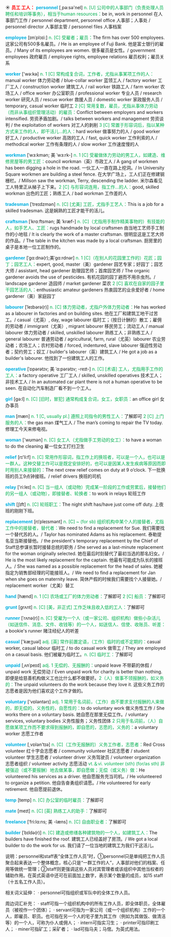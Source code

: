 ☀ <font color="red">**员工 工人：**</font>
<font color="sky blue">**personnel**</font> [͵pə:sə'nel] 
<font color="#00b050">n. [U] 公司中的人事部门（负责处理人员聘任和培训等事务），相当于human resources：</font>be in, work in personnel 在人事部门工作 / personnel department, personnel office 人事部；人事处 / personnel director 人事部主管 / personnel files 人事档案

<font color="sky blue">**employee**</font> [ɪmˈplɔɪi:]
<font color="#00b050">n. [C] 受雇者；雇员：</font>The firm has over 500 employees. 这家公司有500多名雇员。/ He is an employee of Fuji Bank. 他是富士银行的雇员。/ Many of its employees are women. 很多雇员是女性。/ government employees 政府雇员 / employee rights, employee relations 雇员权利；雇员关系

<font color="sky blue">**worker**</font> ['wə:kə] 
<font color="#00b050">n. 1 [C] 常构成复合词，工作者，尤指从事某项工作的人：</font>manual worker 体力劳动者 / blue-collar worker 蓝领工人 / factory worker 工厂工人 / construction worker 建筑工人 / rail worker 铁路工人 / farm worker 农场工人 / office worker 办公室职员 / professional worker 专业人员 / research worker 研究人员 / rescue worker 救援人员 / domestic worker 家政服务人员 / temporary, casual worker 临时工 <font color="#00b050">2 [C] 常用复数，雇员，尤指从事体力劳动（而非从事组织管理活动）的雇员：</font>Conflict between employers and workers intensified. 劳资矛盾加剧。/ talks between workers and management 劳资谈判 / the exploitation of workers 对工人的剥削 <font color="#00b050">3 [C] 常置于形容词后，指以某种方式来工作的人，即干活儿…的人：</font>hard worker 做事努力的人 / good worker 好工人 / productive worker 高效的工人 / fast, quick worker 工作利索的人 / methodical worker 工作有条理的人 / slow worker 工作速度慢的人
       
<font color="sky blue">**workman**</font> [ˈwɜ:kmən; 美 ˈwɜ:rk-]
<font color="#00b050">n. 1 [C] 受雇做体力劳动的男工人，如建造、维修房屋等的男工匠：</font>council workman（英）市政工人 / A gang of workmen has been digging a hole in the road. 一伙工人一直在路上挖洞。/ In University Square workmen are building a steel fence. 在大学广场上，工人们正在修建钢栅栏。/ Millson saw the workman, Terry, descending the ladder. 米尔森看见工人特里正从梯子上下来。<font color="#00b050">2 [C] 与形容词连用，指工作…的人：</font>good, skilled workman 出色的工匠；熟练工人 / bad workman 工作差的人
           
<font color="sky blue">**tradesman**</font> [ˈtreɪdzmən]
<font color="#00b050">n. [C] [尤美] 工匠，尤指手工艺人：</font>This is a job for a skilled tradesman. 这是娴熟的工匠才能干的活儿。
           
<font color="sky blue">**craftsman**</font> [ˈkrɑ:ftsmən; 美 ˈkræf-]
<font color="#00b050">n. [C]（尤指用手制作精美事物的）有技能的人，如手艺人、工匠：</font>rugs handmade by local craftsmen 由当地工艺师手工制作的小地毯 / It is clearly the work of a master craftsman. 很明显这是工艺大师的作品。/ The table in the kitchen was made by a local craftsman. 厨房里的桌子是本地一位工匠制作的。
           
<font color="sky blue">**gardener**</font> [ˈɡɑːdnə(r);美ˈɡɑːrdnər]
<font color="#00b050">n. 1 [C]（在别人的花园里工作的）花匠；园丁；园艺工人：</font>expert, good, master（美）gardener 园艺专家；好园丁；园艺大师 / assistant, head gardener 助理园艺师；首席园艺师 / The organic gardener avoids the use of pesticides. 有机花园的园丁避而不用杀虫剂。/ landscape gardener 造园师 / market gardener 菜农 <font color="#00b050">2 [C] 喜欢在自家的园子里干园艺活的人：</font>enthusiastic amateur gardeners 热衷园艺的业余爱好者 / home gardener（美）家庭园丁

<font color="sky blue">**labourer**</font> [ˈleɪbərə(r)]
<font color="#00b050">n. [C] 体力劳动者，尤指户外体力劳动者：</font>He has worked as a labourer in factories and on building sites. 他在工厂和建筑工地干过苦工。/ casual（尤英）, day, wage labourer 临时工；（按日计酬的）散工；雇佣的劳动者 / immigrant（尤美）, migrant labourer 移民劳工；流动工人 / manual labourer 体力劳动者 / skilled, unskilled labourer 熟练工人；非熟练工人 / general labourer 普通劳动者 / agricultural, farm, rural（尤英）labourer 农业劳动者；农场工人；农村劳动者 / forced, indentured, slave labourer 强迫性劳动者；契约劳工；奴工 / builder's labourer（英）建筑工人 / He got a job as a builder's labourer. 他找到了一份建筑工人的工作。           
           
<font color="sky blue">**operative**</font> [ˈɒpərətɪv; 美 ˈɑ:pərətɪv; -reɪt-]
<font color="#00b050">n. [C] [术语] 工人，尤指用手工作的工人：</font>a factory operative 工厂工人 / skilled, unskilled operatives 技术工人；非技术工人 / In an automated car plant there is not a human operative to be seen. 在自动化汽车制造厂看不到一个工人。

<font color="sky blue">**girl**</font> [ɡə:l] 
<font color="#00b050">n. [C] [旧时，冒犯] 通常构成复合词，女工，女职员：</font>an office girl 女办事员

<font color="sky blue">**man**</font> [mæn] 
<font color="#00b050">n. 1 [C, usually pl.] 遵照上司指令的男性工人：</font>了解即可 <font color="#00b050">2 [C] 上门服务的人：</font>the gas man 煤气工人 / The man’s coming to repair the TV today. 修理工今天来修电视。

<font color="sky blue">**woman**</font> ['wʊmən] 
<font color="#00b050">n. [C] 女工人（尤指做手工劳动的女工）：</font>to have a woman to do the cleaning 雇一位女工打扫卫生

<font color="sky blue">**relief**</font> [rɪ'li:f] 
<font color="#00b050">n. [C] 常用作形容词，指工作上的换班者，可以是一个人，也可以是一群人。这种交替工作可以是既定安排好的，也可以是因某人发生疾病等原因而即时用别人来接替的：</font>The next crew relief comes on duty at 9 o’clock. 下一批换班的员工9点钟接班。/ relief drivers 换班的司机

<font color="sky blue">**relay**</font> ['ri:leɪ] 
<font color="#00b050">n. [C] 当一组人（或动物）完成某一阶段的工作或劳累后，接替他们的另一组人（或动物），即接替者、轮换者：</font>to work in relays 轮班工作
           
<font color="sky blue">**shift**</font> [ʃɪft]
<font color="#00b050">n. [C] 轮班职工：</font>The night shift has/have just come off duty. 上夜班的刚刚下班。
            
<font color="sky blue">**replacement**</font> [rɪˈpleɪsmənt]
<font color="#00b050">n. [C] ~ (for sb) 组织机构中某个人的接替者，尤指工作中的接替者，替代者：</font>We need to find a replacement for Sue. 我们需要找一个替代苏的人。/ Taylor has nominated Adams as his replacement. 泰勒提名亚当斯接替他。/ the president's temporary replacement by the Chief of Staff总参谋长暂时接替总统的职务 / She served as a last-minute replacement for the woman originally selected. 她在最后时刻替代了最初当选的那名妇女。/ He is the most likely replacement for the captain. 他最有可能成为队长的接班人。/ She was named as a possible replacement for the head of sales. 她被指定为销售部经理的可能接班人。/ We need to find a replacement for Jan when she goes on maternity leave. 简休产假的时候我们需要找个人接替她。/ replacement worker（尤美）替工

<font color="sky blue">**hand**</font> [hænd] 
<font color="#00b050">n. 1 [C] 农场或工厂的体力劳动者：</font>了解即可 <font color="#00b050">2 [C] 船员：</font>了解即可
           
<font color="sky blue">**grunt**</font> [grʌnt]
<font color="#00b050">n. [C] [美，非正式] 工作乏味且收入低的工人：</font>了解即可
           
<font color="sky blue">**runner**</font> [ˈrʌnə(r)]
<font color="#00b050">n. [C] 受雇为一个人（或一家公司、组织机构）做些小杂活儿（如送信件、消息、文件、收钱等）的一个人，如送信人、信使、收账员、听差：</font>a bookie's runner 赌注经纪人的听差

<font color="sky blue">**casual**</font> ['kæӡuəl] 
<font color="#00b050">adj. [英] 常作前置定语，（工作）临时的或不定期的：</font>casual worker, casual labour 临时工 / to do casual work 做零工 / They are employed on a casual basis. 他们被雇为临时工。<font color="#00b050">n. [C] 临时工：</font>了解即可
           
<font color="sky blue">**unpaid**</font> [ˌʌnˈpeɪd]
<font color="#00b050">adj. 1 无偿的、无报酬的：</font>unpaid leave 不带薪的休假 / unpaid work 无偿劳动 / Even unpaid work for charity is better than nothing. 即便是给慈善机构做义工也比什么都不做要好。<font color="#00b050">2（人）做事不领报酬的，如义务的：</font>The unpaid volunteers do the work because they love it. 这些义务工作的志愿者是因为他们喜欢这个工作才做的。

<font color="sky blue">**voluntary**</font> ['vɒləntərɪ] 
<font color="#00b050">adj. 1 常用于名词前，（工作）由不要求支付报酬的人来做的，即无偿的，义务性的，自愿性的：</font>to do voluntary work 做义务性工作 / She works there on a voluntary basis. 她自愿在那里无偿工作。/ voluntary services, voluntary bodies 义务性服务；义务性团体 <font color="#00b050">2 只用于名词前，（人）自愿做某项工作而不要求得到报酬的，即自愿的，志愿的，义务的：</font>a voluntary worker 志愿工作者

<font color="sky blue">**volunteer**</font> [͵vɒlən'tɪə] 
<font color="#00b050">n. [C]（工作无报酬的）义务工作者，志愿者：</font>Red Cross volunteer 红十字会志愿者 / community volunteer 社区志愿者 / student volunteer 学生志愿者 / volunteer driver 义务驾驶员 / volunteer organization 志愿者组织 / volunteer activity 志愿活动 <font color="#00b050">vt.＆vi. volunteer (sth) (for/as sth) 非被强迫（或不要报酬）地去做某事，即自愿做；无偿（或义务）做：</font>He volunteered his services as a driver. 他自愿服务充当司机。/ He volunteered to organize a petition. 他自告奋勇组织请愿。/ He volunteered for early retirement. 他自愿提前退休。
           
<font color="sky blue">**temp**</font> [temp]
<font color="#00b050">n. [C] 办公室的临时雇员：</font>了解即可
           
<font color="sky blue">**mate**</font> [meɪt]
<font color="#00b050">n. [C] [英] 熟练工人的助手：</font>了解即可
           
<font color="sky blue">**freelance**</font> [ˈfri:lɑ:ns; 美 -læns]
<font color="#00b050">n. [C] 自由职业者：</font>了解即可
           
<font color="sky blue">**builder**</font> [ˈbɪldə(r)]
<font color="#00b050">n. [C] 建造或修缮各种建筑物的一个人，如建筑工人：</font>The builders have finished the roof. 建筑工人已经盖好了房顶。/ We got a local builder to do the work for us. 我们请了一位当地的建筑工为我们干这活儿。

说明：personnel和staff表“全体工作人员”时，①personnel只是单纯把工作人员聚合起来表达一个整体概念，核心只是“一群工作的人”，人事部对他们的档案、任用等做统一管理；②staff则更强调这些人员对其管理者或该组织中其他当权者的辅助作用。在英式英语中还可在前面加上数字，表示某个数量的成员，如15 staff（十五名工作人员）。

相关词义延伸：
· personnel可指组织或军队中的全体工作人员。

周边词汇补充：
· staff可指一个组织机构中的所有工作人员，即全体职员，全体雇员（被视作一个团体）；
· servant可指为一家公司（或一个组织机构）工作的一个人，即雇员、职员。也可指在另一个人的宅子里为其工作（例如为其做饭、做清洁等）的一个人，可称为仆人或佣人；
· intern可指实习生；
· printer可指印刷工人；
· miner可指矿工；采矿者；
· lad可指马夫；马倌。为英式用法。
